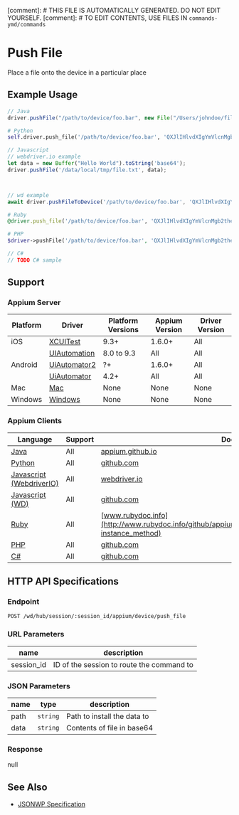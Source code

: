 
[comment]: # THIS FILE IS AUTOMATICALLY GENERATED. DO NOT EDIT YOURSELF.
[comment]: # TO EDIT CONTENTS, USE FILES IN `commands-ymd/commands`

# Push File

Place a file onto the device in a particular place
## Example Usage

```java
// Java
driver.pushFile("/path/to/device/foo.bar", new File("/Users/johndoe/files/foo.bar"));

```

```python
# Python
self.driver.push_file('/path/to/device/foo.bar', 'QXJlIHlvdXIgYmVlcnMgb2theT8=');

```

```javascript
// Javascript
// webdriver.io example
let data = new Buffer("Hello World").toString('base64');
driver.pushFile('/data/local/tmp/file.txt', data);



// wd example
await driver.pushFileToDevice('/path/to/device/foo.bar', 'QXJlIHlvdXIgYmVlcnMgb2theT8=');

```

```ruby
# Ruby
@driver.push_file('/path/to/device/foo.bar', 'QXJlIHlvdXIgYmVlcnMgb2theT8=')

```

```php
# PHP
$driver->pushFile('/path/to/device/foo.bar', 'QXJlIHlvdXIgYmVlcnMgb2theT8=');

```

```csharp
// C#
// TODO C# sample

```



## Support

### Appium Server

|Platform|Driver|Platform Versions|Appium Version|Driver Version|
|--------|----------------|------|--------------|--------------|
| iOS | [XCUITest](/docs/en/drivers/ios-xcuitest.md) | 9.3+ | 1.6.0+ | All |
|  | [UIAutomation](/docs/en/drivers/ios-uiautomation.md) | 8.0 to 9.3 | All | All |
| Android | [UiAutomator2](/docs/en/drivers/android-uiautomator2.md) | ?+ | 1.6.0+ | All |
|  | [UiAutomator](/docs/en/drivers/android-uiautomator.md) | 4.2+ | All | All |
| Mac | [Mac](/docs/en/drivers/mac.md) | None | None | None |
| Windows | [Windows](/docs/en/drivers/windows.md) | None | None | None |

### Appium Clients

|Language|Support|Documentation|
|--------|-------|-------------|
|[Java](https://github.com/appium/java-client/releases/latest)| All |  [appium.github.io](http://appium.github.io/java-client/io/appium/java_client/android/PushesFiles.html#pushFile-java.lang.String-java.io.File-)  |
|[Python](https://github.com/appium/python-client/releases/latest)| All |  [github.com](https://github.com/appium/python-client/blob/master/appium/webdriver/webdriver.py#L515)  |
|[Javascript (WebdriverIO)](http://webdriver.io/index.html)| All |  [webdriver.io](http://webdriver.io/api/mobile/pushFile.html)  |
|[Javascript (WD)](https://github.com/admc/wd/releases/latest)| All |  [github.com](https://github.com/admc/wd/blob/master/lib/commands.js#L2640)  |
|[Ruby](https://github.com/appium/ruby_lib/releases/latest)| All |  [www.rubydoc.info](http://www.rubydoc.info/github/appium/ruby_lib_core/Appium/Core/Device#push_file-instance_method)  |
|[PHP](https://github.com/appium/php-client/releases/latest)| All |  [github.com](https://github.com/appium/php-client/)  |
|[C#](https://github.com/appium/appium-dotnet-driver/releases/latest)| All |  [github.com](https://github.com/appium/appium-dotnet-driver/)  |

## HTTP API Specifications

### Endpoint

`POST /wd/hub/session/:session_id/appium/device/push_file`

### URL Parameters

|name|description|
|----|-----------|
|session_id|ID of the session to route the command to|

### JSON Parameters

|name|type|description|
|----|----|-----------|
| path | `string` | Path to install the data to |
| data | `string` | Contents of file in base64 |

### Response

null

## See Also

* [JSONWP Specification](https://github.com/appium/appium-base-driver/blob/master/lib/mjsonwp/routes.js#L387)
